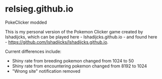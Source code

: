 # relsieg.github.io
PokeClicker modded

This is my personal version of the Pokemon Clicker game created by Ishadijcks, which can be played here - Ishadijcks.github.io - and found here - https://github.com/Ishadijcks/Ishadijcks.github.io.

Current differences include:
 - Shiny rate from breeding pokemon changed from 1024 to 50
 - Shiny rate from encountering pokemon changed from 8192 to 1024
 - "Wrong site" notification removed
